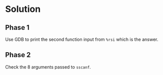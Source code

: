 # Solution

## Phase 1
Use GDB to print the second function input from `%rsi` which is the answer.

## Phase 2
Check the 8 arguments passed to `sscanf`.